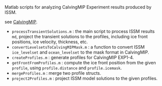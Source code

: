 Matlab scripts for analyzing CalvingMIP Experiment results produced by ISSM.

see [CalvingMIP](https://github.com/JRowanJordan/CalvingMIP).

- `processTransientSolutions.m` : the main script to process ISSM results `md`,  project the transient solutions to the profiles, including ice front positions, ice velocity, thickness, etc.
- `convertLevelsetsToCalvingMIPMask.m` : a function to convert ISSM `ice_levelset` and `ocean_levelset` to the mask format in CalvingMIP.
- `createProfiles.m` : generate profiles for CalvingMIP EXP1-4.
- `getFrontFromProfiles.m` : compute the ice front position from the given `profile`, using `profile.distance` and `profile.icemask`.
- `mergeProfiles.m` : merge two profile structs.
- `project2Profiles.m` : project ISSM model solutions to the given profiles.
